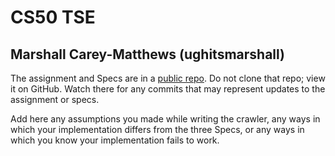 # CS50 TSE
## Marshall Carey-Matthews (ughitsmarshall)

The assignment and Specs are in a [public repo](https://github.com/CS50DartmouthFA24/labs/tse).
Do not clone that repo; view it on GitHub.
Watch there for any commits that may represent updates to the assignment or specs.

Add here any assumptions you made while writing the crawler, any ways in which your implementation differs from the three Specs, or any ways in which you know your implementation fails to work.

